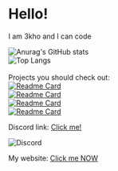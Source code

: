 # Hello!
I am 3kho and I can code


![Anurag's GitHub stats](https://github-readme-stats.vercel.app/api?username=3kh0&show_icons=true&theme=github_dark)<br>
![Top Langs](https://github-readme-stats.vercel.app/api/top-langs/?username=3kh0&layout=compact&langs_count=10&theme=github_dark)<br>
<br>
Projects you should check out:<br>
[![Readme Card](https://github-readme-stats.vercel.app/api/pin/?username=3kh0&repo=Ad-B-Gone&theme=github_dark)](https://github.com/3kh0/Ad-B-Gone)<br>
[![Readme Card](https://github-readme-stats.vercel.app/api/pin/?username=3kh0&repo=asteroids&theme=github_dark)](https://github.com/3kh0/asteroids)<br>
[![Readme Card](https://github-readme-stats.vercel.app/api/pin/?username=3kh0&repo=edit-page&theme=github_dark)](https://github.com/3kh0/edit-page)<br>
[![Readme Card](https://github-readme-stats.vercel.app/api/pin/?username=3kh0&repo=fake-virus&theme=github_dark)](https://github.com/3kh0/fake-virus)<br>

Discord link: [Click me!](https://discord.gg/44yAbMWbHb)

![Discord](https://img.shields.io/discord/840084542332076102?label=Server&logo=discord&logoColor=white&style=flat-square)

My website: [Click me NOW](https://3kh0.github.io/)

<!---
3kh0/3kh0 is a ✨ special ✨ repository because its `README.md` (this file) appears on your GitHub profile.
You can click the Preview link to take a look at your thing
--->
